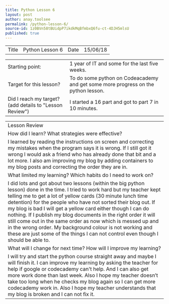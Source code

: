 ```yaml
---
title: Python Lesson 6
layout: post
author: anay.toolsee
permalink: /python-lesson-6/
source-id: 1z0BVn58tBUidpP7ikdkMqBfmbxQ6fu-ct-4DJH5mlsU
published: true
---
```

<table>
  <tr>
    <td>Title</td>
    <td>Python Lesson 6</td>
    <td>Date</td>
    <td>15/06/18</td>
  </tr>
</table>


<table>
  <tr>
    <td>Starting point:</td>
    <td>1 year of IT and some for the last five weeks.</td>
  </tr>
  <tr>
    <td>Target for this lesson?</td>
    <td>To do some python on Codeacademy and get some more progress on the python lesson.</td>
  </tr>
  <tr>
    <td>Did I reach my target? 
(add details to "Lesson Review")</td>
    <td>I started a 16 part and got to part 7 in 10 minutes.</td>
  </tr>
</table>


<table>
  <tr>
    <td>Lesson Review</td>
  </tr>
  <tr>
    <td>How did I learn? What strategies were effective? </td>
  </tr>
  <tr>
    <td>I learned by reading the instructions on screen and correcting my mistakes when the program says it is wrong. If I still got it wrong I would ask a friend who has already done that bit and a lot more. I also  am improving my blog by adding containers to my blog posts and correcting the order they are in.
</td>
  </tr>
  <tr>
    <td>What limited my learning? Which habits do I need to work on?</td>
  </tr>
  <tr>
    <td>I did lots and got about two lessons (within the big python lesson) done in the time. I tried to work hard but my teacher kept telling me to get a lot of yellow cards (30 minute lunch time detention) for the people who have not sorted their blog out. If my blog is bad I will get a yellow card either though I can do nothing. If I publish my blog documents in the right order it will still come out in the same order as now which is messed up and in  the wrong order. My background colour is not working and these are just some of the things I can not control even though I should be able to.
</td>
  </tr>
  <tr>
    <td>What will I change for next time? How will I improve my learning?</td>
  </tr>
  <tr>
    <td>I will try and start the python course straight away and maybe I will finish it. I can improve my learning by asking the teacher for help if google or codecademy can't help. And I can also get more work done than last week. Also I hope my teacher doesn’t take too long when he checks my blog again so I can get more codecademy work in. Also I hope my teacher understands that my blog is broken and I can not fix it.</td>
  </tr>
</table>


